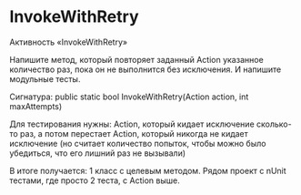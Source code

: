 # InvokeWithRetry
Активность «InvokeWithRetry»

Напишите метод, который повторяет заданный Action указанное количество раз, пока он не выполнится без исключения. И напишите модульные тесты.

Сигнатура: public static bool InvokeWithRetry(Action action, int maxAttempts)

Для тестирования нужны:
Action, который кидает исключение сколько-то раз, а потом перестает
Action, который никогда не кидает исключение (но считает количество попыток, чтобы можно было убедиться, что его лишний раз не вызывали)

В итоге получается: 1 класс с целевым методом.
Рядом проект с nUnit тестами, где просто 2 теста, c Action выше.

